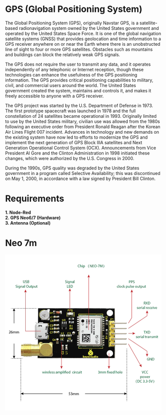 # GPS (Global Positioning System)

The Global Positioning System (GPS), originally Navstar GPS, is a satellite-based radionavigation system owned by the United States government and operated by the United States Space Force. It is one of the global navigation satellite systems (GNSS) that provides geolocation and time information to a GPS receiver anywhere on or near the Earth where there is an unobstructed line of sight to four or more GPS satellites. Obstacles such as mountains and buildings can block the relatively weak GPS signals. </div>

The GPS does not require the user to transmit any data, and it operates independently of any telephonic or Internet reception, though these technologies can enhance the usefulness of the GPS positioning information. The GPS provides critical positioning capabilities to military, civil, and commercial users around the world. The United States government created the system, maintains and controls it, and makes it freely accessible to anyone with a GPS receiver. </div>

The GPS project was started by the U.S. Department of Defense in 1973. The first prototype spacecraft was launched in 1978 and the full constellation of 24 satellites became operational in 1993. Originally limited to use by the United States military, civilian use was allowed from the 1980s following an executive order from President Ronald Reagan after the Korean Air Lines Flight 007 incident. Advances in technology and new demands on the existing system have now led to efforts to modernize the GPS and implement the next generation of GPS Block IIIA satellites and Next Generation Operational Control System (OCX). Announcements from Vice President Al Gore and the Clinton Administration in 1998 initiated these changes, which were authorized by the U.S. Congress in 2000. </div>

During the 1990s, GPS quality was degraded by the United States government in a program called Selective Availability; this was discontinued on May 1, 2000, in accordance with a law signed by President Bill Clinton. </div>

# Requirements

**1. Node-Red** </br>
**2. GPS Neo6/7 (Hardware)** </br>
**3. Antenna (Optional)** </br>

# Neo 7m

![Neo7mGPS-Direct](https://github.com/syedmohiuddinzia/Node-Red/blob/main/Neo7mGPS-Direct/HTB11KBLGQKWBuNjy1zjq6AOypXaV.webp)

